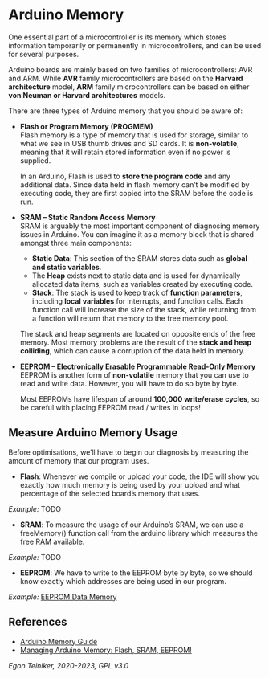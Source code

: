 # Arduino Memory

One essential part of a microcontroller is its memory which stores information 
temporarily or permanently in microcontrollers, and can be used for several purposes. 

Arduino boards are mainly based on two families of microcontrollers: AVR and ARM. 
While **AVR** family microcontrollers are based on the **Harvard architecture** model, 
**ARM** family microcontrollers can be based on either **von Neuman or Harvard architectures** models.

There are three types of Arduino memory that you should be aware of:

* **Flash or Program Memory (PROGMEM)**\
    Flash memory is a type of memory that is used for storage, similar to what we see in USB thumb drives and SD cards. It is **non-volatile**, meaning that it will retain stored information even if no power is supplied.

    In an Arduino, Flash is used to **store the program code** and any additional data. Since data held in flash memory can’t be modified by executing code, they are first copied into the SRAM before the code is run.

* **SRAM – Static Random Access Memory**\
    SRAM is arguably the most important component of diagnosing memory issues in Arduino. You can imagine it as a memory block that is shared amongst three main components:
    * **Static Data**: This section of the SRAM stores data such as **global and static variables**.
    * The **Heap** exists next to static data and is used for dynamically allocated data items, such as variables created by executing code.
    * **Stack**: The stack is used to keep track of **function parameters**, including **local variables** for interrupts, and function calls. Each function call will increase the size of the stack, while returning from a function will return that memory to the free memory pool.
    
    The stack and heap segments are located on opposite ends of the free memory.
    Most memory problems are the result of the **stack and heap colliding**, which can cause a corruption of the data held in memory.

* **EEPROM – Electronically Erasable Programmable Read-Only Memory**\
    EEPROM is another form of **non-volatile** memory that you can use to read and write data. However, you will have to do so byte by byte.

    Most EEPROMs have lifespan of around **100,000 write/erase cycles**, so be careful with placing EEPROM read / writes in loops!



## Measure Arduino Memory Usage

Before optimisations, we’ll have to begin our diagnosis by measuring the amount of memory that our program uses.

* **Flash**: Whenever we compile or upload your code, the IDE will show you exactly how much memory is being used by your upload and what percentage of the selected board’s memory that uses.

_Example:_ TODO

* **SRAM**: To measure the usage of our Arduino’s SRAM, we can use a freeMemory() function call from the arduino library which measures the free RAM available.

_Example:_ TODO

* **EEPROM**: We have to write to the EEPROM byte by byte, so we should know exactly which addresses are being used in our program. 

_Example:_ [EEPROM Data Memory](eeprom/)


## References

* [Arduino Memory Guide](https://docs.arduino.cc/learn/programming/memory-guide)
* [Managing Arduino Memory: Flash, SRAM, EEPROM!](https://www.seeedstudio.com/blog/2021/04/26/managing-arduino-memory-flash-sram-eeprom/#:~:text=There%20are%20three%20types%20of,Erasable%20Programmable%20Read%2DOnly%20Memory)

*Egon Teiniker, 2020-2023, GPL v3.0* 